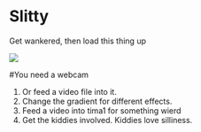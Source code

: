 # Slitty
Get wankered, then load this thing up

![](http://www.imagineer.net.au/vj/slitty.jpg)

#You need a webcam
1. Or feed a video file into it.
2. Change the gradient for different effects.
3. Feed a video into tima1 for something wierd
4. Get the kiddies involved. Kiddies love silliness. 
